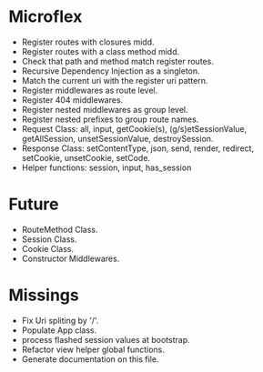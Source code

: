 # Microflex

- Register routes with closures midd.
- Register routes with a class method midd.
- Check that path and method match register routes.
- Recursive Dependency Injection as a singleton.
- Match the current uri with the register uri pattern.
- Register middlewares as route level.
- Register 404 middlewares.
- Register nested middlewares as group level.
- Register nested prefixes to group route names.
- Request Class: all, input, getCookie(s), (g/s)etSessionValue, getAllSession, unsetSessionValue, destroySession.
- Response Class: setContentType, json, send, render, redirect, setCookie, unsetCookie, setCode.
- Helper functions: session, input, has_session

# Future
- RouteMethod Class.
- Session Class.
- Cookie Class.
- Constructor Middlewares.

# Missings
- Fix Uri spliting by '/'.
- Populate App class.
- process flashed session values at bootstrap.
- Refactor view helper global functions.
- Generate documentation on this file.
